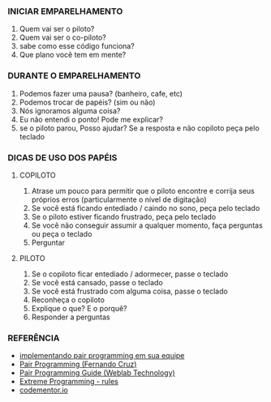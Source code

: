 ### INICIAR EMPARELHAMENTO
1. Quem vai ser o piloto?
2. Quem vai ser o co-piloto?
3. sabe como esse código funciona?
4. Que plano você tem em mente?

### DURANTE O EMPARELHAMENTO
1. Podemos fazer uma pausa? (banheiro, cafe, etc)
2. Podemos trocar de papéis? (sim ou não)
3. Nós ignoramos alguma coisa?
4. Eu não entendi o ponto! Pode me explicar?
5. se o piloto parou, Posso ajudar? Se a resposta e não copiloto peça pelo teclado

### DICAS DE USO DOS PAPÉIS
1. COPILOTO
    1. Atrase um pouco para permitir que o piloto encontre e corrija seus próprios erros (particularmente o nível de digitação)
    2. Se você está ficando entediado / caindo no sono, peça pelo teclado
    3. Se o piloto estiver ficando frustrado, peça pelo teclado
    4. Se você não conseguir assumir a qualquer momento, faça perguntas ou peça o teclado
    5. Perguntar

2. PILOTO
    1. Se o copiloto ficar entediado / adormecer, passe o teclado
    2. Se você está cansado, passe o teclado
    3. Se você está frustrado com alguma coisa, passe o teclado
    4. Reconheça o copiloto
    5. Explique o que? E o porquê?
    6. Responder a perguntas

### REFERÊNCIA
* [implementando pair programming em sua equipe](https://www.devmedia.com.br/implementando-pair-programming-em-sua-equipe/1694)
* [Pair Programming (Fernando Cruz)](https://medium.com/@frlc31/pair-programming-9c7bfa4f621c)
* [Pair Programming Guide (Weblab Technology)](https://medium.com/@weblab_tech/pair-programming-guide-a76ca43ff389)
* [Extreme Programming - rules](http://www.extremeprogramming.org/rules/pair.html)
* [codementor.io](https://www.codementor.io)